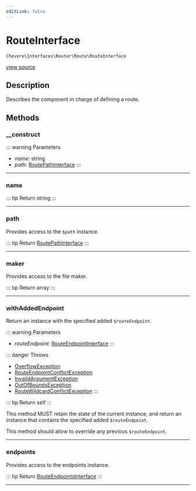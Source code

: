 ```yaml
---
editLink: false
---
```


# RouteInterface

`Chevere\Interfaces\Router\Route\RouteInterface`

[view source](https://github.com/chevere/chevere/blob/main/src/Chevere/Interfaces/Router/Route/RouteInterface.php)

## Description

Describes the component in charge of defining a route.

## Methods

### __construct

::: warning Parameters
- *name*: string
- *path*: [RoutePathInterface](./RoutePathInterface.md)
:::

---

### name

::: tip Return
string
:::

---

### path

Provides access to the `$path` instance.

::: tip Return
[RoutePathInterface](./RoutePathInterface.md)
:::

---

### maker

Provides access to the file maker.

::: tip Return
array
:::

---

### withAddedEndpoint

Return an instance with the specified added `$routeEndpoint`.

::: warning Parameters
- *routeEndpoint*: [RouteEndpointInterface](./RouteEndpointInterface.md)
:::

::: danger Throws
- [OverflowException](../../../Exceptions/Core/OverflowException.md) 
- [RouteEndpointConflictException](../../../Exceptions/Router/Route/RouteEndpointConflictException.md) 
- [InvalidArgumentException](../../../Exceptions/Core/InvalidArgumentException.md) 
- [OutOfBoundsException](../../../Exceptions/Core/OutOfBoundsException.md) 
- [RouteWildcardConflictException](../../../Exceptions/Router/Route/RouteWildcardConflictException.md) 
:::

::: tip Return
self
:::

This method MUST retain the state of the current instance, and return
an instance that contains the specified added `$routeEndpoint`.

This method should allow to override any previous `$routeEndpoint`.

---

### endpoints

Provides access to the endpoints instance.

::: tip Return
[RouteEndpointsInterface](./RouteEndpointsInterface.md)
:::

---
